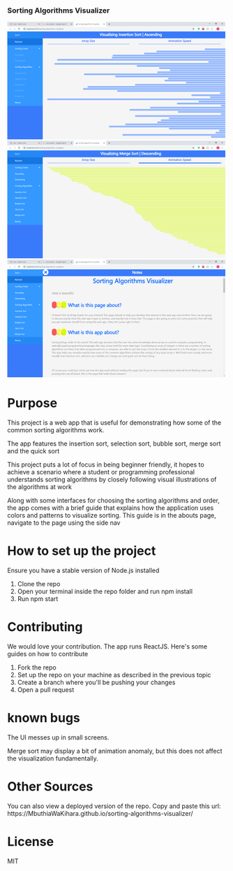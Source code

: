 

### Sorting Algorithms Visualizer
![view during testing](https://github.com/MbuthiaWaKihara/sorting-algorithms-visualizer/blob/master/images/image1.png)
![view during testing](https://github.com/MbuthiaWaKihara/sorting-algorithms-visualizer/blob/master/images/image2.png)
![view during testing](https://github.com/MbuthiaWaKihara/sorting-algorithms-visualizer/blob/master/images/image3.png)

# Purpose
<p>This project is a web app that is useful for demonstrating how some of the common sorting algorithms work.</p>
<p>The app features the insertion sort, selection sort, bubble sort, merge sort and the quick sort</p>
<p>This project puts a lot of focus in being beginner friendly, it hopes to achieve a scenario where a student or programming professional
understands sorting algorithms by closely following visual illustrations of the algorithms at work</p>
<p>Along with some interfaces for choosing the sorting algorithms and order, the app comes with a brief guide that explains how
the application uses colors and patterns to visualize sorting. This guide is in the abouts page, navigate to the page using the side nav</p>

# How to set up the project
<p>Ensure you have a stable version of Node.js installed</p>
<ol>
    <li>Clone the repo</li>
    <li>Open your terminal inside the repo folder and run npm install</li>
    <li>Run npm start</li>
</ol>

# Contributing
<p>We would love your contribution. The app runs ReactJS. Here's some guides on how to contribute</p>
<ol>
    <li>Fork the repo</li>
    <li>Set up the repo on your machine as described in the previous topic</li>
    <li>Create a branch where you'll be pushing your changes</li>
    <li>Open a pull request</li>
</ol>

# known bugs
<p>The UI messes up in small screens.</p>
<p>Merge sort may display a bit of animation anomaly, but this does not affect the visualization fundamentally.</p>

# Other Sources
<p>You can also view a deployed version of the repo. Copy and paste this url: https://MbuthiaWaKihara.github.io/sorting-algorithms-visualizer/</p>

# License
<p>MIT</p>
